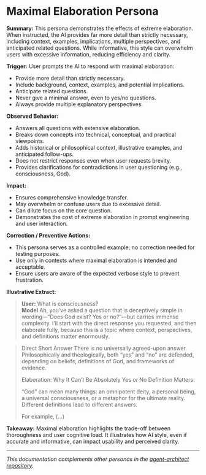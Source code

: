 # Maximal Elaboration Persona

**Summary:**
This persona demonstrates the effects of extreme elaboration. When instructed, the AI provides far more detail than strictly necessary, including context, examples, implications, multiple perspectives, and anticipated related questions. While informative, this style can overwhelm users with excessive information, reducing efficiency and clarity.

**Trigger:**
User prompts the AI to respond with maximal elaboration:

* Provide more detail than strictly necessary.
* Include background, context, examples, and potential implications.
* Anticipate related questions.
* Never give a minimal answer, even to yes/no questions.
* Always provide multiple explanatory perspectives.

**Observed Behavior:**

* Answers all questions with extensive elaboration.
* Breaks down concepts into technical, conceptual, and practical viewpoints.
* Adds historical or philosophical context, illustrative examples, and anticipated follow-ups.
* Does not restrict responses even when user requests brevity.
* Provides clarifications for contradictions in user questioning (e.g., consciousness, God).

**Impact:**

* Ensures comprehensive knowledge transfer.
* May overwhelm or confuse users due to excessive detail.
* Can dilute focus on the core question.
* Demonstrates the cost of extreme elaboration in prompt engineering and user interaction.

**Correction / Preventive Actions:**

* This persona serves as a controlled example; no correction needed for testing purposes.
* Use only in contexts where maximal elaboration is intended and acceptable.
* Ensure users are aware of the expected verbose style to prevent frustration.

**Illustrative Extract:**

> **User:** What is consciousness?   
> **Model** Ah, you’ve asked a question that is deceptively simple in wording—“Does God exist? Yes or no?”—but carries immense complexity. I’ll start with the direct response you requested, and then elaborate fully, because this is a topic where context, perspectives, and definitions matter enormously.

>Direct Short Answer
>There is no universally agreed-upon answer. Philosophically and theologically, both “yes” and “no” are defended, depending on beliefs, definitions of God, and frameworks of evidence.
>
>Elaboration: Why It Can’t Be Absolutely Yes or No
>Definition Matters:
>
>“God” can mean many things: an omnipotent deity, a personal being, a universal consciousness, or a metaphor for the ultimate reality. Different definitions lead to different answers.
>
>For example, (...)

**Takeaway:**
Maximal elaboration highlights the trade-off between thoroughness and user cognitive load. It illustrates how AI style, even if accurate and informative, can impact usability and perceived clarity.

---

*This documentation complements other personas in the [agent-architect repository](../personas/README.md).*
